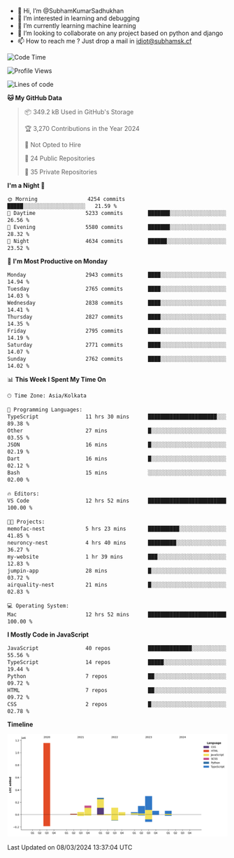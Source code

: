 - 👋 Hi, I’m @SubhamKumarSadhukhan
- 👀 I’m interested in learning and debugging
- 🌱 I’m currently learning machine learning
- 💞️ I’m looking to collaborate on any project based on python and django
- 📫 How to reach me ?
      Just drop a mail in idiot@subhamsk.cf

<!---
SubhamKumarSadhukhan/SubhamKumarSadhukhan is a ✨ special ✨ repository because its `README.md` (this file) appears on your GitHub profile.
You can click the Preview link to take a look at your changes.
--->


<!--START_SECTION:waka-->
![Code Time](http://img.shields.io/badge/Code%20Time-1%2C986%20hrs%2042%20mins-blue)

![Profile Views](http://img.shields.io/badge/Profile%20Views-30-blue)

![Lines of code](https://img.shields.io/badge/From%20Hello%20World%20I%27ve%20Written-2.4%20million%20lines%20of%20code-blue)

**🐱 My GitHub Data** 

> 📦 349.2 kB Used in GitHub's Storage 
 > 
> 🏆 3,270 Contributions in the Year 2024
 > 
> 🚫 Not Opted to Hire
 > 
> 📜 24 Public Repositories 
 > 
> 🔑 35 Private Repositories 
 > 
**I'm a Night 🦉** 

```text
🌞 Morning                4254 commits        █████░░░░░░░░░░░░░░░░░░░░   21.59 % 
🌆 Daytime                5233 commits        ███████░░░░░░░░░░░░░░░░░░   26.56 % 
🌃 Evening                5580 commits        ███████░░░░░░░░░░░░░░░░░░   28.32 % 
🌙 Night                  4634 commits        ██████░░░░░░░░░░░░░░░░░░░   23.52 % 
```
📅 **I'm Most Productive on Monday** 

```text
Monday                   2943 commits        ████░░░░░░░░░░░░░░░░░░░░░   14.94 % 
Tuesday                  2765 commits        ████░░░░░░░░░░░░░░░░░░░░░   14.03 % 
Wednesday                2838 commits        ████░░░░░░░░░░░░░░░░░░░░░   14.41 % 
Thursday                 2827 commits        ████░░░░░░░░░░░░░░░░░░░░░   14.35 % 
Friday                   2795 commits        ████░░░░░░░░░░░░░░░░░░░░░   14.19 % 
Saturday                 2771 commits        ████░░░░░░░░░░░░░░░░░░░░░   14.07 % 
Sunday                   2762 commits        ████░░░░░░░░░░░░░░░░░░░░░   14.02 % 
```


📊 **This Week I Spent My Time On** 

```text
🕑︎ Time Zone: Asia/Kolkata

💬 Programming Languages: 
TypeScript               11 hrs 30 mins      ██████████████████████░░░   89.38 % 
Other                    27 mins             █░░░░░░░░░░░░░░░░░░░░░░░░   03.55 % 
JSON                     16 mins             █░░░░░░░░░░░░░░░░░░░░░░░░   02.19 % 
Dart                     16 mins             █░░░░░░░░░░░░░░░░░░░░░░░░   02.12 % 
Bash                     15 mins             ░░░░░░░░░░░░░░░░░░░░░░░░░   02.00 % 

🔥 Editors: 
VS Code                  12 hrs 52 mins      █████████████████████████   100.00 % 

🐱‍💻 Projects: 
memofac-nest             5 hrs 23 mins       ██████████░░░░░░░░░░░░░░░   41.85 % 
neuroncy-nest            4 hrs 40 mins       █████████░░░░░░░░░░░░░░░░   36.27 % 
my-website               1 hr 39 mins        ███░░░░░░░░░░░░░░░░░░░░░░   12.83 % 
jumpin-app               28 mins             █░░░░░░░░░░░░░░░░░░░░░░░░   03.72 % 
airquality-nest          21 mins             █░░░░░░░░░░░░░░░░░░░░░░░░   02.83 % 

💻 Operating System: 
Mac                      12 hrs 52 mins      █████████████████████████   100.00 % 
```

**I Mostly Code in JavaScript** 

```text
JavaScript               40 repos            ██████████████░░░░░░░░░░░   55.56 % 
TypeScript               14 repos            █████░░░░░░░░░░░░░░░░░░░░   19.44 % 
Python                   7 repos             ██░░░░░░░░░░░░░░░░░░░░░░░   09.72 % 
HTML                     7 repos             ██░░░░░░░░░░░░░░░░░░░░░░░   09.72 % 
CSS                      2 repos             █░░░░░░░░░░░░░░░░░░░░░░░░   02.78 % 
```



**Timeline**

![Lines of Code chart](https://raw.githubusercontent.com/SubhamKumarSadhukhan/SubhamKumarSadhukhan/main/assets/bar_graph.png)


 Last Updated on 08/03/2024 13:37:04 UTC
<!--END_SECTION:waka-->
